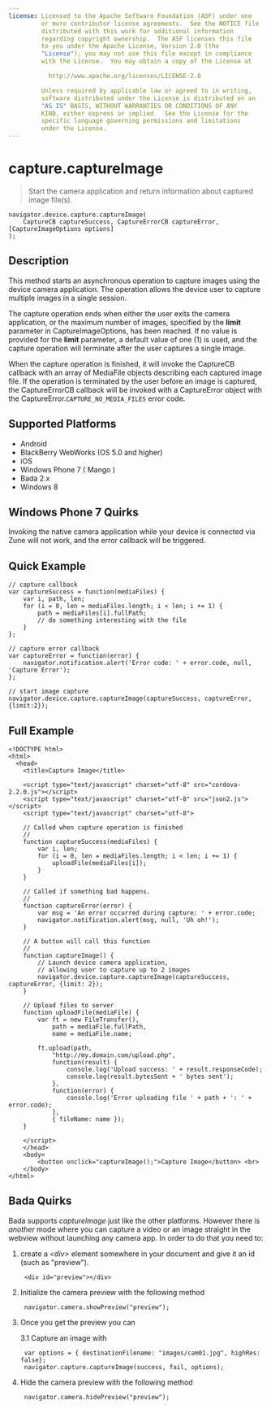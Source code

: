 ```yaml
---
license: Licensed to the Apache Software Foundation (ASF) under one
         or more contributor license agreements.  See the NOTICE file
         distributed with this work for additional information
         regarding copyright ownership.  The ASF licenses this file
         to you under the Apache License, Version 2.0 (the
         "License"); you may not use this file except in compliance
         with the License.  You may obtain a copy of the License at

           http://www.apache.org/licenses/LICENSE-2.0

         Unless required by applicable law or agreed to in writing,
         software distributed under the License is distributed on an
         "AS IS" BASIS, WITHOUT WARRANTIES OR CONDITIONS OF ANY
         KIND, either express or implied.  See the License for the
         specific language governing permissions and limitations
         under the License.
---
```


capture.captureImage
====================

> Start the camera application and return information about captured image file(s).

    navigator.device.capture.captureImage( 
	    CaptureCB captureSuccess, CaptureErrorCB captureError, [CaptureImageOptions options]
	);

Description
-----------

This method starts an asynchronous operation to capture images using the device camera application.  The operation allows the device user to capture multiple images in a single session.

The capture operation ends when either the user exits the camera application, or the maximum number of images, specified by the __limit__ parameter in CaptureImageOptions, has been reached.  If no value is provided for the __limit__ parameter, a default value of one (1) is used, and the capture operation will terminate after the user captures a single image.

When the capture operation is finished, it will invoke the CaptureCB callback with an array of MediaFile objects describing each captured image file.  If the operation is terminated by the user before an image is captured, the CaptureErrorCB callback will be invoked with a CaptureError object with the CaptureError.`CAPTURE_NO_MEDIA_FILES` error code.

Supported Platforms
-------------------

- Android
- BlackBerry WebWorks (OS 5.0 and higher)
- iOS
- Windows Phone 7 ( Mango )
- Bada 2.x
- Windows 8

Windows Phone 7 Quirks
----------------------

Invoking the native camera application while your device is connected
via Zune will not work, and the error callback will be triggered.

Quick Example
-------------

    // capture callback
    var captureSuccess = function(mediaFiles) {
        var i, path, len;
        for (i = 0, len = mediaFiles.length; i < len; i += 1) {
            path = mediaFiles[i].fullPath;
            // do something interesting with the file
        }
    };

    // capture error callback
    var captureError = function(error) {
        navigator.notification.alert('Error code: ' + error.code, null, 'Capture Error');
    };

    // start image capture
    navigator.device.capture.captureImage(captureSuccess, captureError, {limit:2});

Full Example
------------

    <!DOCTYPE html>
    <html>
      <head>
        <title>Capture Image</title>

        <script type="text/javascript" charset="utf-8" src="cordova-2.2.0.js"></script>
        <script type="text/javascript" charset="utf-8" src="json2.js"></script>
        <script type="text/javascript" charset="utf-8">

        // Called when capture operation is finished
        //
        function captureSuccess(mediaFiles) {
            var i, len;
            for (i = 0, len = mediaFiles.length; i < len; i += 1) {
                uploadFile(mediaFiles[i]);
            }	    
        }

        // Called if something bad happens.
        // 
        function captureError(error) {
	        var msg = 'An error occurred during capture: ' + error.code;
            navigator.notification.alert(msg, null, 'Uh oh!');
        }

        // A button will call this function
        //
        function captureImage() {
            // Launch device camera application, 
            // allowing user to capture up to 2 images
            navigator.device.capture.captureImage(captureSuccess, captureError, {limit: 2});
        }

        // Upload files to server
        function uploadFile(mediaFile) {
            var ft = new FileTransfer(),
                path = mediaFile.fullPath,
                name = mediaFile.name;

            ft.upload(path,
                "http://my.domain.com/upload.php",
                function(result) {
                    console.log('Upload success: ' + result.responseCode);
                    console.log(result.bytesSent + ' bytes sent');
                },
                function(error) {
                    console.log('Error uploading file ' + path + ': ' + error.code);
                },
                { fileName: name });   
        }

        </script>
        </head>
        <body>
            <button onclick="captureImage();">Capture Image</button> <br>
        </body>
    </html>


Bada Quirks
-----------

Bada supports _captureImage_ just like the other platforms. However there is _another_ mode where you can capture a video or an image straight in the webview without launching any camera app. In order to do that you need to:

1. create a _&#60;div&#62;_ element somewhere in your document and give it an id (such as "preview"). 

        <div id="preview"></div>

2. Initialize the camera preview with the following method

        navigator.camera.showPreview("preview");

3. Once you get the preview you can

    3.1 Capture an image with

        var options = { destinationFilename: "images/cam01.jpg", highRes: false};
        navigator.capture.captureImage(success, fail, options);
    
3. Hide the camera preview with the following method

        navigator.camera.hidePreview("preview");

